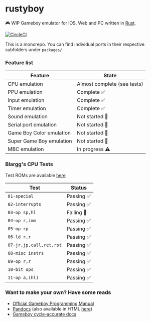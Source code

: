 # rustyboy
🎮 WIP Gameboy emulator for iOS, Web and PC written in [Rust](https://www.rust-lang.org).

[![CircleCI](https://circleci.com/gh/flix477/rustyboy/tree/master.svg?style=svg)](https://circleci.com/gh/flix477/rustyboy/tree/master)

This is a monorepo. You can find individual ports in their respective subfolders under `packages/`

### Feature list
| Feature                  | State                       |
| ------------------------ | --------------------------- |
| CPU emulation            | Almost complete (see tests) |
| PPU emulation            | Complete ✅                 |
| Input emulation          | Complete ✅                 |
| Timer emulation          | Complete ✅                 |
| Sound emulation          | Not started 🚫              |
| Serial port emulation    | Not started 🚫              |
| Game Boy Color emulation | Not started 🚫              |
| Super Game Boy emulation | Not started 🚫              |
| MBC emulation            | In progress ⚠️              |

### Blargg's CPU Tests
Test ROMs are available [here](http://slack.net/~ant/old/gb-tests/)

| Test                   | Status     |
| ---------------------- | ---------- |
| `01-special`           | Passing ✅ |
| `02-interrupts`        | Passing ✅ |
| `03-op sp,hl`          | Failing 🚫 |
| `04-op r,imm`          | Passing ✅ |
| `05-op rp`             | Passing ✅ |
| `06-ld r,r`            | Passing ✅ |
| `07-jr,jp,call,ret,rst`| Passing ✅ |
| `08-misc instrs`       | Passing ✅ |
| `09-op r,r`            | Passing ✅ |
| `10-bit ops`           | Passing ✅ |
| `11-op a,(hl)`         | Passing ✅ |

### Want to make your own? Have some reads
- [Official Gameboy Programming Manual](https://ia801906.us.archive.org/19/items/GameBoyProgManVer1.1/GameBoyProgManVer1.1.pdf)
- [Pandocs](http://marc.rawer.de/Gameboy/Docs/GBCPUman.pdf) (also available in HTML [here](http://gbdev.gg8.se/wiki/articles/Pan_Docs))
- [Gameboy cycle-accurate docs](https://github.com/AntonioND/giibiiadvance/blob/master/docs/TCAGBD.pdf)
